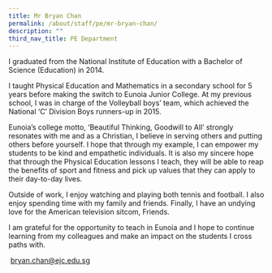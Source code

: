 ```yaml
---
title: Mr Bryan Chan
permalink: /about/staff/pe/mr-bryan-chan/
description: ""
third_nav_title: PE Department
---
```



I graduated from the National Institute of Education with a Bachelor of Science (Education) in 2014.

I taught Physical Education and Mathematics in a secondary school for 5 years before making the switch to Eunoia Junior College. At my previous school, I was in charge of the Volleyball boys’ team, which achieved the National ‘C’ Division Boys runners-up in 2015.

Eunoia’s college motto, ‘Beautiful Thinking, Goodwill to All’ strongly resonates with me and as a Christian, I believe in serving others and putting others before yourself. I hope that through my example, I can empower my students to be kind and empathetic individuals. It is also my sincere hope that through the Physical Education lessons I teach, they will be able to reap the benefits of sport and fitness and pick up values that they can apply to their day-to-day lives.

Outside of work, I enjoy watching and playing both tennis and football. I also enjoy spending time with my family and friends. Finally, I have an undying love for the American television sitcom, Friends.

I am grateful for the opportunity to teach in Eunoia and I hope to continue learning from my colleagues and make an impact on the students I cross paths with.

 [bryan.chan@ejc.edu.sg](mailto:karine.teo@ejc.edu.sg)